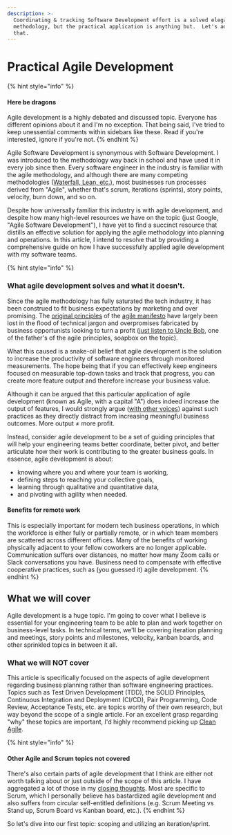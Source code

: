 ```yaml
---
description: >-
  Coordinating & tracking Software Development effort is a solved elegant
  methodology, but the practical application is anything but.  Let's address
  that.
---
```


# Practical Agile Development

{% hint style="info" %}
#### Here be dragons

Agile development is a highly debated and discussed topic.  Everyone has different opinions about it and I'm no exception.  That being said, I've tried to keep unessential comments within sidebars like these.  Read if you're interested, ignore if you're not.
{% endhint %}

Agile Software Development is synonymous with Software Development. I was introduced to the methodology way back in school and have used it in every job since then. Every software engineer in the industry is familiar with the agile methodology, and although there are many competing methodologies ([Waterfall, Lean, etc.](https://en.wikipedia.org/wiki/List\_of\_software\_development\_philosophies)), most businesses run processes derived from "Agile", whether that's scrum, iterations (sprints), story points, velocity, burn down, and so on.

Despite how universally familiar this industry is with agile development, and despite how many high-level resources we have on the topic (just Google, "Agile Software Development"), I have yet to find a succinct resource that distills an effective solution for applying the agile methodology into planning and operations. In this article, I intend to resolve that by providing a comprehensive guide on how I have successfully applied agile development with my software teams.

{% hint style="info" %}
### What agile development solves and what it doesn't.

Since the agile methodology has fully saturated the tech industry, it has been construed to fit business expectations by marketing and over promising.  The [original principles](https://agilemanifesto.org/principles.html) of the [agile manifesto](https://agilemanifesto.org) have largely been lost in the flood of technical jargon and overpromises fabricated by business opportunists looking to turn a profit ([just listen to Uncle Bob](https://www.youtube.com/watch?v=a-BOSpxYJ9M), one of the father's of the agile principles, soapbox on the topic).

What this caused is a snake-oil belief that agile development is the solution to increase the productivity of software engineers through monitored measurements.  The hope being that if you can effectively keep engineers focused on measurable top-down tasks and track that progress, you can create more feature output and therefore increase your business value.

Although it can be argued that this particular application of agile development (known as Agile, with a capital "A") does indeed increase the output of features, I would strongly argue ([with other voices](https://www.youtube.com/watch?v=2JNXx8VdbAE)) against such practices as they directly distract from increasing meaningful business outcomes.  More output ≠ more profit.

Instead, consider agile development to be a set of guiding principles that will help your engineering teams better coordinate, better pivot, and better articulate how their work is contributing to the greater business goals.  In essence, agile development is about:

* knowing where you and where your team is working,
* defining steps to reaching your collective goals,
* learning through qualitative and quantitative data,
* and pivoting with agility when needed.

#### Benefits for remote work

This is especially important for modern tech business operations, in which the workforce is either fully or partially remote, or in which team members are scattered across different offices.  Many of the benefits of working physically adjacent to your fellow coworkers are no longer applicable.  Communication suffers over distances, no matter how many Zoom calls or Slack conversations you have.  Business need to compensate with effective cooperative practices, such as (you guessed it) agile development.&#x20;
{% endhint %}

## What we will cover

Agile development is a huge topic.  I'm going to cover what I believe is essential for your engineering team to be able to plan and work together on business-level tasks.  In technical terms, we'll be covering iteration planning and meetings, story points and milestones, velocity, kanban boards, and other sprinkled topics in between it all.

### What we will NOT cover

This article is specifically focused on the aspects of agile development regarding business planning rather than software engineering practices.  Topics such as Test Driven Development (TDD), the SOLID Principles, Continuous Integration and Deployment (CI/CD), Pair Programming, Code Review, Acceptance Tests, etc. are topics worthy of their own research, but way beyond the scope of a single article.  For an excellent grasp regarding "why" these topics are important, I'd highly recommend picking up [Clean Agile](https://www.amazon.com/Clean-Agile-Basics-Robert-Martin/dp/0135781868).

{% hint style="info" %}
#### Other Agile and Scrum topics not covered

There's also certain parts of agile development that I think are either not worth talking about or just outside of the scope of this article.  I have aggregated a lot of those in my [closing thoughts](readme/closing-thoughts.md#topics-i-ignored).  Most are specific to Scrum, which I personally believe has bastardized agile development and also suffers from circular self-entitled definitions (e.g. Scrum Meeting vs Stand up, Scrum Board vs Kanban board, etc.).
{% endhint %}

So let's dive into our first topic: scoping and utilizing an iteration/sprint.
